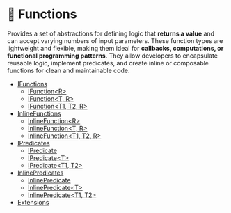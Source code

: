 # 🧩 Functions

Provides a set of abstractions for defining logic that **returns a value** and can accept varying numbers of input
parameters. These function types are lightweight and flexible, making them ideal for **callbacks, computations, or
functional programming patterns**. They allow developers to encapsulate reusable logic, implement predicates, and create
inline or composable functions for clean and maintainable code.

- [IFunctions](IFunctions.md) <!-- + -->
    - [IFunction&lt;R&gt;](IFunction.md) <!-- + -->
    - [IFunction&lt;T, R&gt;](IFunction%601.md) <!-- + -->
    - [IFunction&lt;T1, T2, R&gt;](IFunction%602.md) <!-- + -->
- [InlineFunctions]()
    - [InlineFunction&lt;R&gt;]()
    - [InlineFunction&lt;T, R&gt;]()
    - [InlineFunction&lt;T1, T2, R&gt;]()
- [IPredicates]()
  - [IPredicate]()
  - [IPredicate&lt;T&gt;]()
  - [IPredicate&lt;T1, T2&gt;]()
- [InlinePredicates]()
  - [InlinePredicate]()
  - [InlinePredicate&lt;T&gt;]()
  - [InlinePredicate&lt;T1, T2&gt;]()
- [Extensions](Extensions.md)